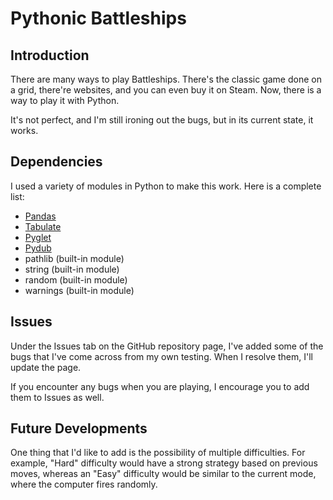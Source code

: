 # Pythonic Battleships

## Introduction

There are many ways to play Battleships. There's the classic game done on a grid, there're websites, and you can even buy it on Steam. Now, there is a way to play it with Python.

It's not perfect, and I'm still ironing out the bugs, but in its current state, it works.


## Dependencies

I used a variety of modules in Python to make this work. Here is a complete list:

- [Pandas](https://pandas.pydata.org/)
- [Tabulate](https://pypi.org/project/tabulate/)
- [Pyglet](https://pypi.org/project/pyglet/)
- [Pydub](https://pypi.org/project/pydub/)
- pathlib (built-in module)
- string (built-in module)
- random (built-in module)
- warnings (built-in module)

## Issues

Under the Issues tab on the GitHub repository page, I've added some of the bugs that I've come across from my own testing. When I resolve them, I'll update the page.

If you encounter any bugs when you are playing, I encourage you to add them to Issues as well.

## Future Developments

One thing that I'd like to add is the possibility of multiple difficulties. For example, "Hard" difficulty would have a strong strategy based on previous moves, whereas an "Easy" difficulty would be similar to the current mode, where the computer fires randomly.
